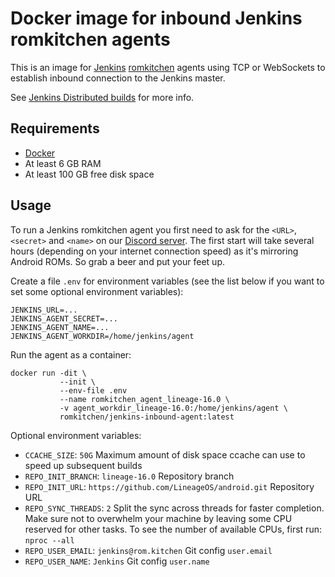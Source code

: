 # Docker image for inbound Jenkins romkitchen agents

This is an image for [Jenkins](https://jenkins.io) [romkitchen](https://rom.kitchen) agents using TCP or WebSockets to establish inbound connection to the Jenkins master.

See [Jenkins Distributed builds](https://wiki.jenkins-ci.org/display/JENKINS/Distributed+builds) for more info.

## Requirements

* [Docker](https://www.docker.com)
* At least 6 GB RAM
* At least 100 GB free disk space

## Usage

To run a Jenkins romkitchen agent you first need to ask for the `<URL>`, `<secret>` and `<name>` on our [Discord server](https://discord.gg/SU2twV). The first start will take several hours (depending on your internet connection speed) as it's mirroring Android ROMs. So grab a beer and put your feet up.

Create a file `.env` for environment variables (see the list below if you want to set some optional environment variables):
```
JENKINS_URL=...
JENKINS_AGENT_SECRET=...
JENKINS_AGENT_NAME=...
JENKINS_AGENT_WORKDIR=/home/jenkins/agent
```

Run the agent as a container:
```
docker run -dit \
           --init \
           --env-file .env
           --name romkitchen_agent_lineage-16.0 \
           -v agent_workdir_lineage-16.0:/home/jenkins/agent \
           romkitchen/jenkins-inbound-agent:latest
```

Optional environment variables:

* `CCACHE_SIZE`: `50G` Maximum amount of disk space ccache can use to speed up subsequent builds
* `REPO_INIT_BRANCH`: `lineage-16.0` Repository branch
* `REPO_INIT_URL`: `https://github.com/LineageOS/android.git` Repository URL
* `REPO_SYNC_THREADS`: `2` Split the sync across threads for faster completion. Make sure not to overwhelm your machine by leaving some CPU reserved for other tasks. To see the number of available CPUs, first run: `nproc --all`
* `REPO_USER_EMAIL`: `jenkins@rom.kitchen` Git config `user.email`
* `REPO_USER_NAME`: `Jenkins` Git config `user.name`
